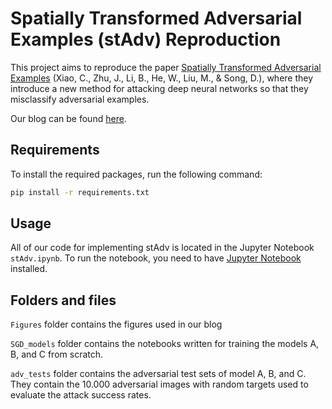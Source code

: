 # Spatially Transformed Adversarial Examples (stAdv) Reproduction

This project aims to reproduce the paper [Spatially Transformed Adversarial Examples](https://arxiv.org/abs/1801.02612) (Xiao, C., Zhu, J., Li, B., He, W., Liu, M., & Song, D.),
where they introduce a new method for attacking deep neural networks so that they misclassify adversarial examples.

Our blog can be found [here](https://hackmd.io/0AgywzjYTU6I0pagAt3a0g).

## Requirements

To install the required packages, run the following command:

```bash
pip install -r requirements.txt
```

## Usage

All of our code for implementing stAdv is located in the Jupyter Notebook `stAdv.ipynb`. To run the notebook, you need to have [Jupyter Notebook](https://jupyter.org/install) installed.

## Folders and files

`Figures` folder contains the figures used in our blog

`SGD_models` folder contains the notebooks written for training the models A, B, and C from scratch.

`adv_tests` folder contains the adversarial test sets of model A, B, and C. They contain the 10.000 adversarial images with random targets used to evaluate the attack success rates.
